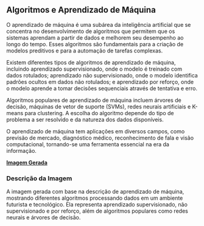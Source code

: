 ## Algoritmos e Aprendizado de Máquina
O aprendizado de máquina é uma subárea da inteligência artificial que se concentra no desenvolvimento de algoritmos que permitem que os sistemas aprendam a partir de dados e melhorem seu desempenho ao longo do tempo. Esses algoritmos são fundamentais para a criação de modelos preditivos e para a automação de tarefas complexas.

Existem diferentes tipos de algoritmos de aprendizado de máquina, incluindo aprendizado supervisionado, onde o modelo é treinado com dados rotulados; aprendizado não supervisionado, onde o modelo identifica padrões ocultos em dados não rotulados; e aprendizado por reforço, onde o modelo aprende a tomar decisões sequenciais através de tentativa e erro.

Algoritmos populares de aprendizado de máquina incluem árvores de decisão, máquinas de vetor de suporte (SVMs), redes neurais artificiais e K-means para clustering. A escolha do algoritmo depende do tipo de problema a ser resolvido e da natureza dos dados disponíveis.

O aprendizado de máquina tem aplicações em diversos campos, como previsão de mercado, diagnóstico médico, reconhecimento de fala e visão computacional, tornando-se uma ferramenta essencial na era da informação.

**[Imagem Gerada](/outputs/AlgoritmoseAprendizadodeMaquina.png)**

### Descrição da Imagem
A imagem gerada com base na descrição de aprendizado de máquina, mostrando diferentes algoritmos processando dados em um ambiente futurista e tecnológico. Ela representa aprendizado supervisionado, não supervisionado e por reforço, além de algoritmos populares como redes neurais e árvores de decisão.
